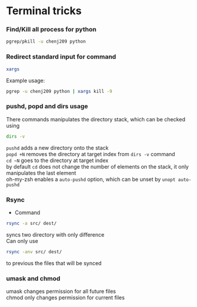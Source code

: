 # Terminal tricks

### Find/Kill all process for python

```bash
pgrep/pkill -u chenj209 python
```

### Redirect standard input for command

```bash
xargs
```

Example usage:

```bash
pgrep -u chenj209 python | xargs kill -9
```

### pushd, popd and dirs usage

There commands manipulates the directory stack, which can be checked using
```bash
dirs -v
```
`pushd` adds a new directory onto the stack</br>
`popd +N` removes the directory at target index from `dirs -v` command</br>
`cd ~N` goes to the directory at target index</br>
by default `cd` does not change the number of elements on the stack, it only manipulates the last element</br>
oh-my-zsh enables a `auto-pushd` option, which can be unset by `unopt auto-pushd`

### Rsync

* Command
```bash
rsync -a src/ dest/
```
syncs two directory with only difference</br>
Can only use
```bash
rsync -anv src/ dest/
```
to previous the files that will be synced

### umask and chmod
umask changes permission for all future files</br>
chmod only changes permission for current files</br>


